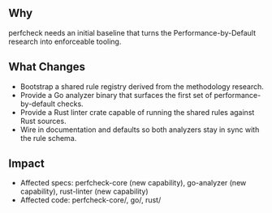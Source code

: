 ## Why
perfcheck needs an initial baseline that turns the Performance-by-Default research into enforceable tooling.

## What Changes
- Bootstrap a shared rule registry derived from the methodology research.
- Provide a Go analyzer binary that surfaces the first set of performance-by-default checks.
- Provide a Rust linter crate capable of running the shared rules against Rust sources.
- Wire in documentation and defaults so both analyzers stay in sync with the rule schema.

## Impact
- Affected specs: perfcheck-core (new capability), go-analyzer (new capability), rust-linter (new capability)
- Affected code: perfcheck-core/, go/, rust/
